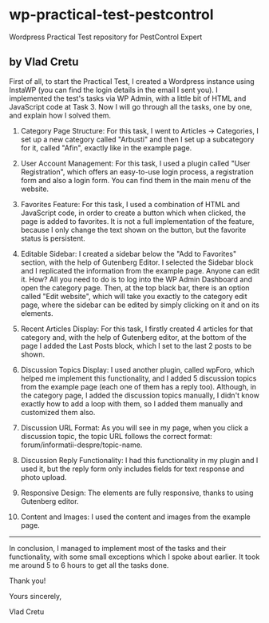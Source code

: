 # wp-practical-test-pestcontrol
Wordpress Practical Test repository for PestControl Expert

by Vlad Cretu
------------------------------------------------------------------------------------


First of all, to start the Practical Test, I created a Wordpress instance using InstaWP (you can find the login details in the email I sent you).
I implemented the test's tasks via WP Admin, with a little bit of HTML and JavaScript code at Task 3.
Now I will go through all the tasks, one by one, and explain how I solved them.

1. Category Page Structure:
For this task, I went to Articles -> Categories, I set up a new category called "Arbusti" and then I set up a subcategory for it, called "Afin", exactly like in the example page.

2. User Account Management:
For this task, I used a plugin called "User Registration", which offers an easy-to-use login process, a registration form and also a login form. You can find them in the main menu of the website.

3. Favorites Feature:
For this task, I used a combination of HTML and JavaScript code, in order to create a button which when clicked, the page is added to favorites. It is not a full implementation of the feature, because I only change the text shown on the button, but the favorite status is persistent.

4. Editable Sidebar:
I created a sidebar below the "Add to Favorites" section, with the help of Gutenberg Editor. I selected the Sidebar block and I replicated the information from the example page. Anyone can edit it. How? All you need to do is to log into the WP Admin Dashboard and open the category page. Then, at the top black bar, there is an option called "Edit website", which will take you exactly to the category edit page, where the sidebar can be edited by simply clicking on it and on its elements.

5. Recent Articles Display:
For this task, I firstly created 4 articles for that category and, with the help of Gutenberg editor, at the bottom of the page I added the Last Posts block, which I set to the last 2 posts to be shown.

6. Discussion Topics Display:
I used another plugin, called wpForo, which helped me implement this functionality, and I added 5 discussion topics from the example page (each one of them has a reply too). Although, in the category page, I added the discussion topics manually, I didn't know exactly how to add a loop with them, so I added them manually and customized them also.

7. Discussion URL Format:
As you will see in my page, when you click a discussion topic, the topic URL follows the correct format: forum/informatii-despre/topic-name.

8. Discussion Reply Functionality:
I had this functionality in my plugin and I used it, but the reply form only includes fields for text response and photo upload.

9. Responsive Design:
The elements are fully responsive, thanks to using Gutenberg editor.

10. Content and Images:
I used the content and images from the example page.
------------------------------------------------------------------------------------

In conclusion, I managed to implement most of the tasks and their functionality, with some small exceptions which I spoke about earlier. It took me around 5 to 6 hours to get all the tasks done.

Thank you!

Yours sincerely,

Vlad Cretu
